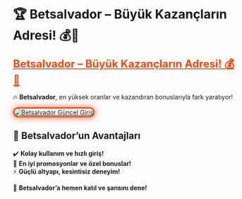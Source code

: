 # 🏆 Betsalvador – Büyük Kazançların Adresi! 💰🎯  

<a href="https://cutt.ly/SalvadorLink" title="Betsalvador Güncel Giriş" style="color: #ff4500; font-size: 24px; font-weight: bold;">Betsalvador – Büyük Kazançların Adresi! 💰🎯</a>  

🔥 **Betsalvador**, en yüksek oranlar ve kazandıran bonuslarıyla fark yaratıyor!  

<a href="https://cutt.ly/SalvadorLink" title="Betsalvador Güncel Giriş">  
<img src="https://i.ibb.co/BtMhhf6/g-venligiris.jpg" alt="Betsalvador Güncel Giriş" style="max-width: 100%; border: 3px solid #ff4500; border-radius: 15px; box-shadow: 0px 0px 15px rgba(255, 69, 0, 0.8);">  
</a>  

## 🚀 Betsalvador’un Avantajları  
✔️ **Kolay kullanım ve hızlı giriş!**  
🎁 **En iyi promosyonlar ve özel bonuslar!**  
⚡ **Güçlü altyapı, kesintisiz deneyim!**  

💎 **Betsalvador’a hemen katıl ve şansını dene!**
